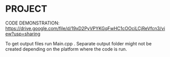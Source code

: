 
# PROJECT
CODE DEMONSTRATION:
https://drive.google.com/file/d/19xD2PyVPYKGqFwHC1cOOciLCjReVfcn3/view?usp=sharing

To get output files run Main.cpp .
Separate output folder might not be created depending on the platform where the code is run.
